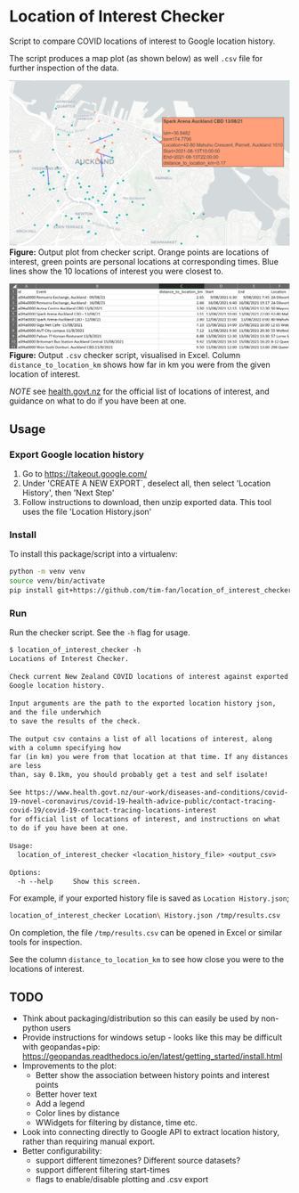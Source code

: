# Location of Interest Checker

Script to compare COVID locations of interest to Google location history.

The script produces a map plot (as shown below) as well `.csv` file for further inspection of the data.

![locations_of_interest_map](./doc/locations_of_interest_map.png)
**Figure:** Output plot from checker script. Orange points are locations of interest, green points are personal locations at corresponding times. Blue lines show the 10 locations of interest you were closest to.

![distance to locations](./doc/distances_to_locations.png)
**Figure:** Output `.csv` checker script, visualised in Excel. Column `distance_to_location_km` shows how far in km you were from the given location of interest.

*NOTE* see [health.govt.nz](https://www.health.govt.nz/our-work/diseases-and-conditions/covid-19-novel-coronavirus/covid-19-health-advice-public/contact-tracing-covid-19/covid-19-contact-tracing-locations-interest) for the official list of locations of interest, and guidance on what to do if you have been at one.

## Usage

### Export Google location history

1) Go to https://takeout.google.com/
2) Under 'CREATE A NEW EXPORT`, deselect all, then select 'Location History', then 'Next Step'
3) Follow instructions to download, then unzip exported data. This tool uses the file 'Location History.json'

### Install

To install this package/script into a virtualenv:

```bash
python -m venv venv
source venv/bin/activate
pip install git+https://github.com/tim-fan/location_of_interest_checker.git
```


### Run 

Run the checker script. See the `-h` flag for usage. 
```text
$ location_of_interest_checker -h
Locations of Interest Checker.

Check current New Zealand COVID locations of interest against exported Google location history.

Input arguments are the path to the exported location history json, and the file underwhich
to save the results of the check.

The output csv contains a list of all locations of interest, along with a column specifying how
far (in km) you were from that location at that time. If any distances are less
than, say 0.1km, you should probably get a test and self isolate!

See https://www.health.govt.nz/our-work/diseases-and-conditions/covid-19-novel-coronavirus/covid-19-health-advice-public/contact-tracing-covid-19/covid-19-contact-tracing-locations-interest
for official list of locations of interest, and instructions on what to do if you have been at one.

Usage:
  location_of_interest_checker <location_history_file> <output_csv>

Options:
  -h --help     Show this screen.
```

For example, if your exported history file is saved as `Location History.json`;
```bash
location_of_interest_checker Location\ History.json /tmp/results.csv
```
On completion, the file `/tmp/results.csv` can be opened in Excel or similar tools for inspection.

See the column `distance_to_location_km` to see how close you were to the locations of interest.


## TODO

* Think about packaging/distribution so this can easily be used by non-python users
* Provide instructions for windows setup - looks like this may be difficult with geopandas+pip: https://geopandas.readthedocs.io/en/latest/getting_started/install.html
* Improvements to the plot: 
    * Better show the association between history points and interest points
    * Better hover text
    * Add a legend
    * Color lines by distance
    * WWidgets for filtering by distance, time etc.
* Look into connecting directly to Google API to extract location history, rather than requiring manual export.
* Better configurability:
    * support different timezones? Different source datasets?
    * support different filtering start-times
    * flags to enable/disable plotting and .csv export